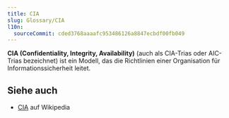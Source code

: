 ```yaml
---
title: CIA
slug: Glossary/CIA
l10n:
  sourceCommit: cded3768aaaafc953486126a8847ecbdf00fb049
---
```


**CIA (Confidentiality, Integrity, Availability)** (auch als CIA-Trias oder AIC-Trias bezeichnet) ist ein Modell, das die Richtlinien einer Organisation für Informationssicherheit leitet.

## Siehe auch

- [CIA](https://en.wikipedia.org/wiki/Information_security#CIA_triad) auf Wikipedia
